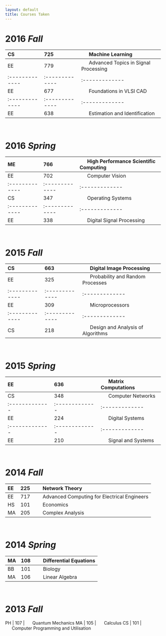 ```yaml
---
layout: default
title: Courses Taken
---
```


# 2016 *Fall*

CS | 725 | <code>&nbsp;&nbsp;&nbsp;</code>Machine Learning
:------------- | :------------- |:-------------
EE | 779 | <code>&nbsp;&nbsp;&nbsp;</code>Advanced Topics in Signal Processing
:------------- | :------------- |:-------------
EE | 677 | <code>&nbsp;&nbsp;&nbsp;</code>Foundations in VLSI CAD
:------------- | :------------- |:-------------
EE | 638 | <code>&nbsp;&nbsp;&nbsp;</code>Estimation and Identification

<br>

# 2016 *Spring*

ME | 766 | <code>&nbsp;&nbsp;&nbsp;</code>High Performance Scientific Computing
:------------- | :------------- |:-------------
EE | 702 | <code>&nbsp;&nbsp;&nbsp;</code>Computer Vision
:------------- | :------------- |:-------------
CS | 347 | <code>&nbsp;&nbsp;&nbsp;</code>Operating Systems
:------------- | :------------- |:-------------
EE | 338 | <code>&nbsp;&nbsp;&nbsp;</code>Digital Signal Processing

<br>

# 2015 *Fall*

CS | 663 | <code>&nbsp;&nbsp;&nbsp;</code>Digital Image Processing
:------------- | :------------- |:-------------
EE | 325 | <code>&nbsp;&nbsp;&nbsp;</code>Probability and Random Processes
:------------- | :------------- |:-------------
EE | 309 | <code>&nbsp;&nbsp;&nbsp;</code>Microprocessors
:------------- | :------------- |:-------------
CS | 218 | <code>&nbsp;&nbsp;&nbsp;</code>Design and Analysis of Algorithms

<br>

# 2015 *Spring*

EE | 636 | <code>&nbsp;&nbsp;&nbsp;</code>Matrix Computations
:------------- | :------------- |:-------------
CS | 348 | <code>&nbsp;&nbsp;&nbsp;</code>Computer Networks
:------------- | :------------- |:-------------
EE | 224 | <code>&nbsp;&nbsp;&nbsp;</code>Digital Systems
:------------- | :------------- |:-------------
EE | 210 | <code>&nbsp;&nbsp;&nbsp;</code>Signal and Systems

<br>

# 2014 *Fall*

EE | 225 | <code>&nbsp;&nbsp;&nbsp;</code>Network Theory
:------------- | :------------- |:-------------
EE | 717 | <code>&nbsp;&nbsp;&nbsp;</code>Advanced Computing for Electrical Engineers
HS | 101 | <code>&nbsp;&nbsp;&nbsp;</code>Economics
MA | 205 | <code>&nbsp;&nbsp;&nbsp;</code>Complex Analysis

<br>

# 2014 *Spring*

MA | 108 | <code>&nbsp;&nbsp;&nbsp;</code>Differential Equations
:------------- | :------------- |:-------------
BB | 101 | <code>&nbsp;&nbsp;&nbsp;</code>Biology
MA | 106 | <code>&nbsp;&nbsp;&nbsp;</code>Linear Algebra

<br>

# 2013 *Fall*

PH | 107 | <code>&nbsp;&nbsp;&nbsp;</code>Quantum Mechanics
MA | 105 | <code>&nbsp;&nbsp;&nbsp;</code>Calculus
CS | 101 | <code>&nbsp;&nbsp;&nbsp;</code>Computer Programming and Utilisation